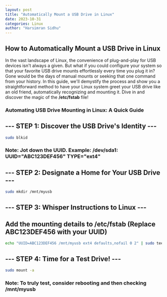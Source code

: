 ```yaml
---
layout: post
title: "Automatically Mount a USB Drive in Linux"
date: 2023-10-31
categories: Linux
author: "Harsimran Sidhu"
---
```


## How to Automatically Mount a USB Drive in Linux
In the vast landscape of Linux, the convenience of plug-and-play for USB devices isn't always a given. But what if you could configure your system so that your favorite USB drive mounts effortlessly every time you plug it in? Gone would be the days of manual mounts or seeking that one command from your history. In this guide, we'll demystify the process and show you a straightforward method to have your Linux system greet your USB drive like an old friend, automatically recognizing and mounting it. Dive in and discover the magic of the **/etc/fstab** file!


### Automating USB Drive Mounting in Linux: A Quick Guide


## --- STEP 1: Discover the USB Drive's Identity ---
```bash
sudo blkid
```
### Note: Jot down the UUID. Example: /dev/sda1: UUID="ABC123DEF456" TYPE="ext4"

## --- STEP 2: Designate a Home for Your USB Drive ---
```bash
sudo mkdir /mnt/myusb
```

## --- STEP 3: Whisper Instructions to Linux ---
## Add the mounting details to /etc/fstab (Replace ABC123DEF456 with your UUID)
```bash
echo "UUID=ABC123DEF456 /mnt/myusb ext4 defaults,nofail 0 2" | sudo tee -a /etc/fstab
```

## --- STEP 4: Time for a Test Drive! ---
```bash
sudo mount -a
```
### Note: To truly test, consider rebooting and then checking /mnt/myusb
